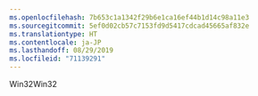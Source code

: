 ```yaml
---
ms.openlocfilehash: 7b653c1a1342f29b6e1ca16ef44b1d14c98a11e3
ms.sourcegitcommit: 5ef0d02cb57c7153fd9d5417cdcad45665af832e
ms.translationtype: HT
ms.contentlocale: ja-JP
ms.lasthandoff: 08/29/2019
ms.locfileid: "71139291"
---
```

<span data-ttu-id="5bc20-101">Win32</span><span class="sxs-lookup"><span data-stu-id="5bc20-101">Win32</span></span>